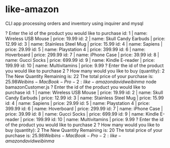 # like-amazon
CLI app processing orders and inventory using inquirer and mysql

? Enter the id of the product you would like to purchase id: 1 | name: Wireless USB Mouse | price: 19.99
id: 2 | name: Skull Candy Earbuds | price: 12.99
id: 3 | name: Stainless Steel Mug | price: 15.99
id: 4 | name: Sapiens | price: 29.99
id: 5 | name: Playstation 4 | price: 399.99
id: 6 | name: Hoverboard | price: 299.99
id: 7 | name: iPhone Case | price: 39.99
id: 8 | name: Gucci Socks | price: 699.99
id: 9 | name: Kindle E-reader | price: 199.99
id: 10 | name: Multivitamins | price: 9.99
? Enter the id of the product you would like to purchase 2
? How many would you like to buy (quantity):  2
The New Quantity Remaining is: 22
The total price of your purchase is: $25.98
Weibins-MacBook-Pro-2:like-amazon davidweibinma$ node bamazonCustomer.js 
? Enter the id of the product you would like to purchase id: 1 | name: Wireless USB Mouse | price: 19.99
id: 2 | name: Skull Candy Earbuds | price: 12.99
id: 3 | name: Stainless Steel Mug | price: 15.99
id: 4 | name: Sapiens | price: 29.99
id: 5 | name: Playstation 4 | price: 399.99
id: 6 | name: Hoverboard | price: 299.99
id: 7 | name: iPhone Case | price: 39.99
id: 8 | name: Gucci Socks | price: 699.99
id: 9 | name: Kindle E-reader | price: 199.99
id: 10 | name: Multivitamins | price: 9.99
? Enter the id of the product you would like to purchase 2
? How many would you like to buy (quantity):  2
The New Quantity Remaining is: 20
The total price of your purchase is: $25.98
Weibins-MacBook-Pro-2:like-amazon davidweibinma$ 

